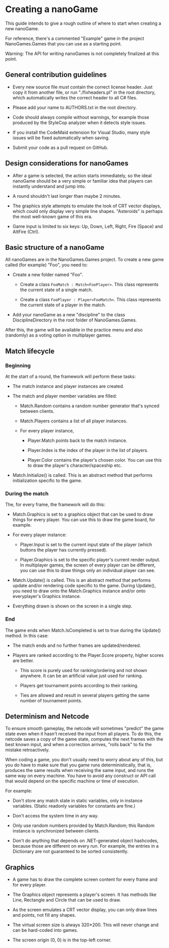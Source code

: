 Creating a nanoGame
===================

This guide intends to give a rough outline of where to start when creating a new nanoGame.

For reference, there's a commented "Example" game in the project NanoGames.Games that you can use as a starting point.

Warning: The API for writing nanoGames is not completely finalized at this point.


General contribution guidelines
-------------------------------

  - Every new source file *must* contain the correct license header. Just copy it from another file, or run "./fixheaders.pl" in the root directory, which automatically writes the correct header to all C# files.

  - Please add your name to AUTHORS.txt in the root directory.

  - Code should always compile without warnings, for example those produced by the StyleCop analyzer when it detects style issues.

  - If you install the CodeMaid extension for Visual Studio, many style issues will be fixed automatically when saving.

  - Submit your code as a pull request on GitHub.


Design considerations for nanoGames
-----------------------------------

  - After a game is selected, the action starts immediately, so the ideal nanoGame should be a very simple or familiar idea that players can instantly understand and jump into.

  - A round shouldn't last longer than maybe 2 minutes.

  - The graphics style attempts to emulate the look of CRT vector displays, which could only display very simple line shapes. "Asteroids" is perhaps the most well-known game of this era.

  - Game input is limited to six keys: Up, Down, Left, Right, Fire (Space) and AltFire (Ctrl).


Basic structure of a nanoGame
-----------------------------

All nanoGames are in the NanoGames.Games project. To create a new game called (for example) "Foo", you need to:

  - Create a new folder named "Foo".

      * Create a class `FooMatch : Match<FooPlayer>`. This class represents the current state of a single match.

      * Create a class `FooPlayer : Player<FooMatch>`. This class represents the current state of a player in the match.

  - Add your nanoGame as a new "discipline" to the class DisciplineDirectory in the root folder of NanoGames.Games.

After this, the game will be available in the practice menu and also (randomly) as a voting option in multiplayer games.


Match lifecycle
---------------

### Beginning

At the start of a round, the framework will perform these tasks:

  - The match instance and player instances are created.

  - The match and player member variables are filled:

      * Match.Random contains a random number generator that's synced between clients.

      * Match.Players contains a list of all player instances.

      * For every player instance,

          - Player.Match points back to the match instance.

          - Player.Index is the index of the player in the list of players.

          - Player.Color contains the player's chosen color. You can use this to draw the player's character/spaceship etc.

  - Match.Initialize() is called. This is an abstract method that performs initialization specific to the game.

### During the match

The, for every frame, the framework will do this:

  - Match.Graphics is set to a graphics object that can be used to draw things for every player. You can use this to draw the game board, for example.

  - For every player instance:

      * Player.Input is set to the current input state of the player (which buttons the player has currently pressed).

      * Player.Graphics is set to the specific player's current render output. In multiplayer games, the screen of every player can be different, you can use this to draw things only an individual player can see.

  - Match.Update() is called. This is an abstract method that performs update and/or rendering code specific to the game. During Update(), you need to draw onto the Match.Graphics instance and/or onto everyplayer's Graphics instance.

  - Everything drawn is shown on the screen in a single step.

### End

The game ends when Match.IsCompleted is set to true during the Update() method. In this case:

  - The match ends and no further frames are updated/rendered.

  - Players are ranked according to the Player.Score property, higher scores are better.

      * This score is purely used for ranking/ordering and not shown anywhere. It can be an artificial value just used for ranking.

      * Players get tournament points according to their ranking.

      * Ties are allowed and result in several players getting the same number of tournament points.


Determinism and Netcode
-----------------------

To ensure smooth gameplay, the netcode will sometimes "predict" the game state even when it hasn't received the input from all players. To do this, the netcode saves a copy of the game state, computes the next frames with the best known input, and when a correction arrives, "rolls back" to fix the mistake retroactively.

When coding a game, you don't usually need to worry about any of this, but you do have to make sure that you game runs deterministically, that is, produces the same results when receiving the same input, and runs the same way on every machine. You have to avoid any construct or API call that would depend on the specific machine or time of execution.

For example:

  - Don't store any match state in static variables, only in instance variables. (Static readonly variables for constants are fine.)

  - Don't access the system time in any way.

  - Only use random numbers provided by Match.Random; this Random instance is synchronized between clients.

  - Don't do anything that depends on .NET-generated object hashcodes, because those are different on every run. For example, the entries in a Dictionary are not guaranteed to be sorted consistently.


Graphics
--------

  - A game has to draw the complete screen content for every frame and for every player.

  - The Graphics object represents a player's screen. It has methods like Line, Rectangle and Circle that can be used to draw.

  - As the screen emulates a CRT vector display, you can only draw lines and points, not fill any shapes.

  - The virtual screen size is always 320*200. This will never change and can be hard-coded into games.

  - The screen origin (0, 0) is in the top-left corner.

